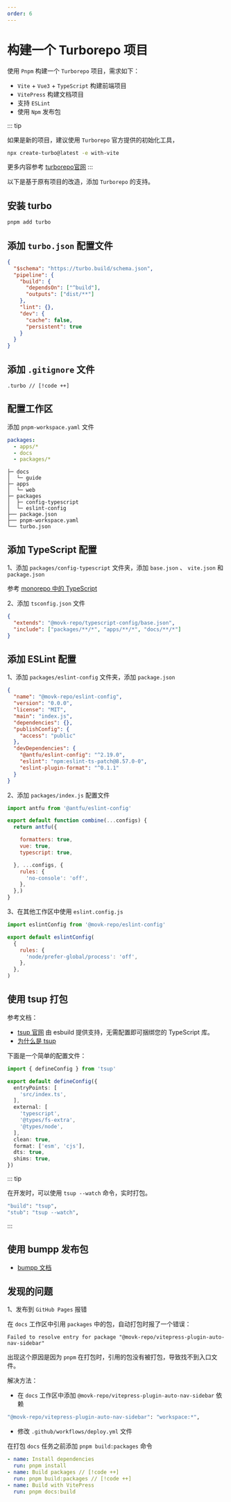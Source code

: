 ```yaml
---
order: 6
---
```


# 构建一个 Turborepo 项目

使用 `Pnpm` 构建一个 `Turborepo` 项目，需求如下：

- `Vite` + `Vue3` + `TypeScript` 构建前端项目
- `VitePress` 构建文档项目
- 支持 `ESLint`
- 使用 `Npm` 发布包

::: tip

如果是新的项目，建议使用 `Turborepo` 官方提供的初始化工具，

```sh
npx create-turbo@latest -e with-vite
```

更多内容参考 [turborepo官网](https://turbo.build/repo/docs/handbook)
:::

以下是基于原有项目的改造，添加 `Turborepo` 的支持。

## 安装 turbo

```sh
pnpm add turbo
```

## 添加 `turbo.json` 配置文件

```json
{
  "$schema": "https://turbo.build/schema.json",
  "pipeline": {
    "build": {
      "dependsOn": ["^build"],
      "outputs": ["dist/**"]
    },
    "lint": {},
    "dev": {
      "cache": false,
      "persistent": true
    }
  }
}
```

## 添加 `.gitignore` 文件

```text
.turbo // [!code ++]
```

## 配置工作区

添加 `pnpm-workspace.yaml` 文件

```yaml
packages:
  - apps/*
  - docs
  - packages/*
```

```text
├─ docs
│  └─ guide
├─ apps
│  └─ web
├─ packages
│  ├─ config-typescript
│  └─ eslint-config
├── package.json
├── pnpm-workspace.yaml
└── turbo.json
```

## 添加 TypeScript 配置

1、添加 `packages/config-typescript` 文件夹，添加 `base.json` 、 `vite.json` 和 `package.json`

参考 [monorepo 中的 TypeScript](https://turbo.build/repo/docs/handbook/linting/typescript)

2、添加 `tsconfig.json` 文件

```json
{
  "extends": "@movk-repo/typescript-config/base.json",
  "include": ["packages/**/*", "apps/**/*", "docs/**/*"]
}
```

## 添加 ESLint 配置

1、添加 `packages/eslint-config` 文件夹，添加 `package.json`

```json
{
  "name": "@movk-repo/eslint-config",
  "version": "0.0.0",
  "license": "MIT",
  "main": "index.js",
  "dependencies": {},
  "publishConfig": {
    "access": "public"
  },
  "devDependencies": {
    "@antfu/eslint-config": "^2.19.0",
    "eslint": "npm:eslint-ts-patch@8.57.0-0",
    "eslint-plugin-format": "^0.1.1"
  }
}
```

2、添加 `packages/index.js` 配置文件

```js
import antfu from '@antfu/eslint-config'

export default function combine(...configs) {
  return antfu({

    formatters: true,
    vue: true,
    typescript: true,

  }, ...configs, {
    rules: {
      'no-console': 'off',
    },
  },)
}
```

3、在其他工作区中使用 `eslint.config.js`

```js
import eslintConfig from '@movk-repo/eslint-config'

export default eslintConfig(
  {
    rules: {
      'node/prefer-global/process': 'off',
    },
  },
)
```

## 使用 tsup 打包

参考文档：

- [tsup 官网](https://tsup.egoist.dev/) 由 esbuild 提供支持，无需配置即可捆绑您的 TypeScript 库。
- [为什么是 tsup](https://www.modyqyw.top/blogs/2022/12/why-tsup)

下面是一个简单的配置文件：

```ts
import { defineConfig } from 'tsup'

export default defineConfig({
  entryPoints: [
    'src/index.ts',
  ],
  external: [
    'typescript',
    '@types/fs-extra',
    '@types/node',
  ],
  clean: true,
  format: ['esm', 'cjs'],
  dts: true,
  shims: true,
})
```

::: tip

在开发时，可以使用 `tsup --watch` 命令，实时打包。

```sh
"build": "tsup",
"stub": "tsup --watch",
```

:::

## 使用 bumpp 发布包

- [bumpp 文档](https://github.com/antfu-collective/bumpp)

## 发现的问题

1、发布到 `GitHub Pages` 报错

在 `docs` 工作区中引用 `packages` 中的包，自动打包时报了一个错误：

`Failed to resolve entry for package "@movk-repo/vitepress-plugin-auto-nav-sidebar"`

出现这个原因是因为 `pnpm` 在打包时，引用的包没有被打包，导致找不到入口文件。

解决方法：

- 在 `docs` 工作区中添加 `@movk-repo/vitepress-plugin-auto-nav-sidebar` 依赖

```sh
"@movk-repo/vitepress-plugin-auto-nav-sidebar": "workspace:*",
```

- 修改 `.github/workflows/deploy.yml` 文件

在打包 `docs` 任务之前添加 `pnpm build:packages` 命令

```yaml
- name: Install dependencies
  run: pnpm install
- name: Build packages // [!code ++]
  run: pnpm build:packages // [!code ++]
- name: Build with VitePress
  run: pnpm docs:build
```
